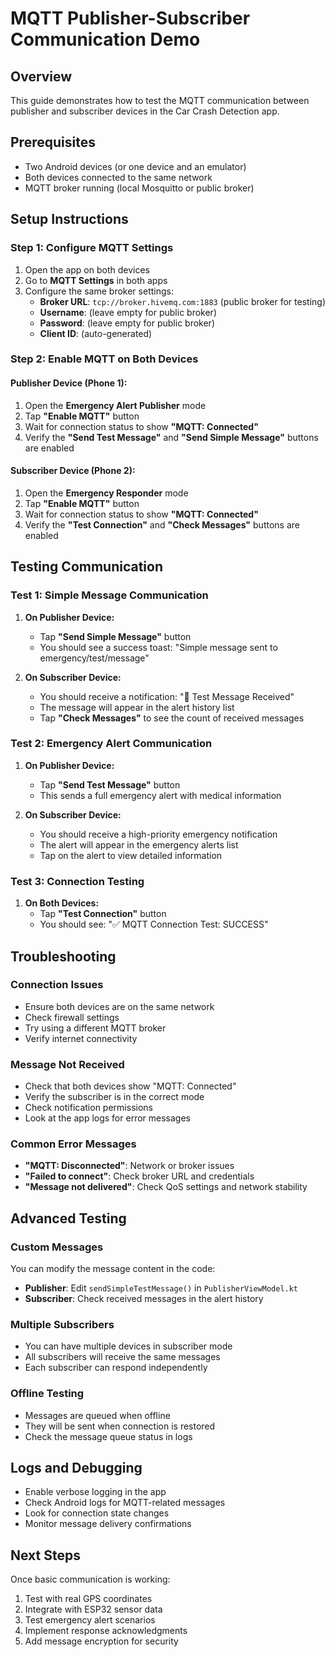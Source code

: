 # MQTT Publisher-Subscriber Communication Demo

## Overview
This guide demonstrates how to test the MQTT communication between publisher and subscriber devices in the Car Crash Detection app.

## Prerequisites
- Two Android devices (or one device and an emulator)
- Both devices connected to the same network
- MQTT broker running (local Mosquitto or public broker)

## Setup Instructions

### Step 1: Configure MQTT Settings
1. Open the app on both devices
2. Go to **MQTT Settings** in both apps
3. Configure the same broker settings:
   - **Broker URL**: `tcp://broker.hivemq.com:1883` (public broker for testing)
   - **Username**: (leave empty for public broker)
   - **Password**: (leave empty for public broker)
   - **Client ID**: (auto-generated)

### Step 2: Enable MQTT on Both Devices

#### Publisher Device (Phone 1):
1. Open the **Emergency Alert Publisher** mode
2. Tap **"Enable MQTT"** button
3. Wait for connection status to show **"MQTT: Connected"**
4. Verify the **"Send Test Message"** and **"Send Simple Message"** buttons are enabled

#### Subscriber Device (Phone 2):
1. Open the **Emergency Responder** mode
2. Tap **"Enable MQTT"** button
3. Wait for connection status to show **"MQTT: Connected"**
4. Verify the **"Test Connection"** and **"Check Messages"** buttons are enabled

## Testing Communication

### Test 1: Simple Message Communication
1. **On Publisher Device:**
   - Tap **"Send Simple Message"** button
   - You should see a success toast: "Simple message sent to emergency/test/message"

2. **On Subscriber Device:**
   - You should receive a notification: "📨 Test Message Received"
   - The message will appear in the alert history list
   - Tap **"Check Messages"** to see the count of received messages

### Test 2: Emergency Alert Communication
1. **On Publisher Device:**
   - Tap **"Send Test Message"** button
   - This sends a full emergency alert with medical information

2. **On Subscriber Device:**
   - You should receive a high-priority emergency notification
   - The alert will appear in the emergency alerts list
   - Tap on the alert to view detailed information

### Test 3: Connection Testing
1. **On Both Devices:**
   - Tap **"Test Connection"** button
   - You should see: "✅ MQTT Connection Test: SUCCESS"

## Troubleshooting

### Connection Issues
- Ensure both devices are on the same network
- Check firewall settings
- Try using a different MQTT broker
- Verify internet connectivity

### Message Not Received
- Check that both devices show "MQTT: Connected"
- Verify the subscriber is in the correct mode
- Check notification permissions
- Look at the app logs for error messages

### Common Error Messages
- **"MQTT: Disconnected"**: Network or broker issues
- **"Failed to connect"**: Check broker URL and credentials
- **"Message not delivered"**: Check QoS settings and network stability

## Advanced Testing

### Custom Messages
You can modify the message content in the code:
- **Publisher**: Edit `sendSimpleTestMessage()` in `PublisherViewModel.kt`
- **Subscriber**: Check received messages in the alert history

### Multiple Subscribers
- You can have multiple devices in subscriber mode
- All subscribers will receive the same messages
- Each subscriber can respond independently

### Offline Testing
- Messages are queued when offline
- They will be sent when connection is restored
- Check the message queue status in logs

## Logs and Debugging
- Enable verbose logging in the app
- Check Android logs for MQTT-related messages
- Look for connection state changes
- Monitor message delivery confirmations

## Next Steps
Once basic communication is working:
1. Test with real GPS coordinates
2. Integrate with ESP32 sensor data
3. Test emergency alert scenarios
4. Implement response acknowledgments
5. Add message encryption for security

